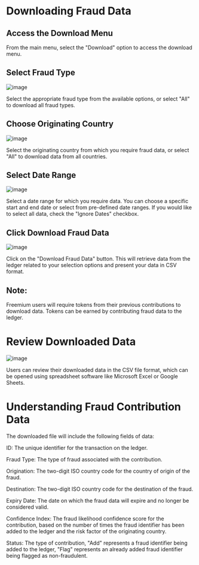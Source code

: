 # Downloading Fraud Data

## Access the Download Menu

From the main menu, select the "Download" option to access the download menu.

## Select Fraud Type
![image](https://user-images.githubusercontent.com/107814152/233859868-9918566c-9e86-401b-bf9f-61fe049a4f46.png)

Select the appropriate fraud type from the available options, or select "All" to download all fraud types.

## Choose Originating Country
![image](https://user-images.githubusercontent.com/107814152/233859878-f5f28848-6473-4b78-8386-2db88b773d19.png)

Select the originating country from which you require fraud data, or select "All" to download data from all countries.

## Select Date Range
![image](https://user-images.githubusercontent.com/107814152/233859887-3ca196a4-3243-4154-a0dc-86589031192b.png)

Select a date range for which you require data. You can choose a specific start and end date or select from pre-defined date ranges. If you would like to select all data, check the "Ignore Dates" checkbox.

## Click Download Fraud Data
![image](https://user-images.githubusercontent.com/107814152/233859960-b43c9fd7-fc1d-481b-a3cf-78c747dd7a9c.png)

Click on the "Download Fraud Data" button. This will retrieve data from the ledger related to your selection options and present your data in CSV format.

## Note:

Freemium users will require tokens from their previous contributions to download data. Tokens can be earned by contributing fraud data to the ledger.

# Review Downloaded Data
![image](https://user-images.githubusercontent.com/107814152/233859994-0ebb2ae4-e98e-4131-8bda-44a738bed834.png)

Users can review their downloaded data in the CSV file format, which can be opened using spreadsheet software like Microsoft Excel or Google Sheets.

# Understanding Fraud Contribution Data

The downloaded file will include the following fields of data:

ID: The unique identifier for the transaction on the ledger.

Fraud Type: The type of fraud associated with the contribution.

Origination: The two-digit ISO country code for the country of origin of the fraud.

Destination: The two-digit ISO country code for the destination of the fraud.

Expiry Date: The date on which the fraud data will expire and no longer be considered valid.

Confidence Index: The fraud likelihood confidence score for the contribution, based on the number of times the fraud identifier has been added to the ledger and the risk factor of the originating country.

Status: The type of contribution, "Add" represents a fraud identifier being added to the ledger, "Flag" represents an already added fraud identifier being flagged as non-fraudulent.
